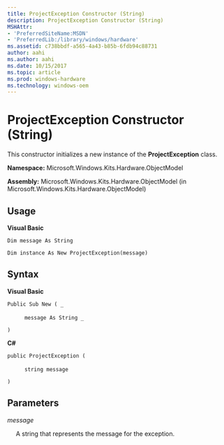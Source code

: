 ```yaml
---
title: ProjectException Constructor (String)
description: ProjectException Constructor (String)
MSHAttr:
- 'PreferredSiteName:MSDN'
- 'PreferredLib:/library/windows/hardware'
ms.assetid: c738bbdf-a565-4a43-b85b-6fdb94c88731
author: aahi
ms.author: aahi
ms.date: 10/15/2017
ms.topic: article
ms.prod: windows-hardware
ms.technology: windows-oem
---
```


# ProjectException Constructor (String)


This constructor initializes a new instance of the **ProjectException** class.

**Namespace:** Microsoft.Windows.Kits.Hardware.ObjectModel

**Assembly:** Microsoft.Windows.Kits.Hardware.ObjectModel (in Microsoft.Windows.Kits.Hardware.ObjectModel)

## <span id="Usage"></span><span id="usage"></span><span id="USAGE"></span>Usage


**Visual Basic**

`Dim message As String`

`Dim instance As New ProjectException(message)`

## <span id="Syntax"></span><span id="syntax"></span><span id="SYNTAX"></span>Syntax


**Visual Basic**

`Public Sub New ( _`

          `message As String _`

`)`

**C#**

`public ProjectException (`

          `string message`

`)`

## <span id="Parameters"></span><span id="parameters"></span><span id="PARAMETERS"></span>Parameters


*message*

     A string that represents the message for the exception.

 

 






